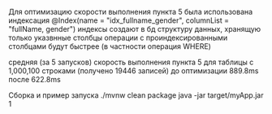 Для оптимизацию скорости выполнения пункта 5 была использована индексация 
@Index(name = "idx_fullname_gender", columnList = "fullName, gender")
индексы создают в бд структуру данных, хранящую только указвнные столбцы
операции с проиндексированными столбцами будут быстрее (в частности операция WHERE)

средняя (за 5 запусков) скорость выполнения пункта 5 для таблицы с 1,000,100 строками (получено 19446 записей)
до оптимизации 889.8ms
после 622.8ms

Сборка и пример запуска
./mvnw clean package
java -jar target/myApp.jar 1
